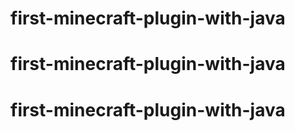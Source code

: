 # first-minecraft-plugin-with-java
# first-minecraft-plugin-with-java
# first-minecraft-plugin-with-java
